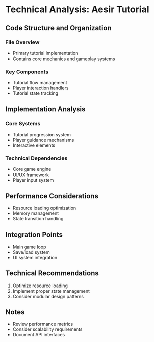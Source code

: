 # Technical Analysis: Aesir Tutorial

## Code Structure and Organization

### File Overview
- Primary tutorial implementation
- Contains core mechanics and gameplay systems

### Key Components
- Tutorial flow management
- Player interaction handlers
- Tutorial state tracking

## Implementation Analysis

### Core Systems
- Tutorial progression system
- Player guidance mechanisms
- Interactive elements

### Technical Dependencies
- Core game engine
- UI/UX framework
- Player input system

## Performance Considerations
- Resource loading optimization
- Memory management
- State transition handling

## Integration Points
- Main game loop
- Save/load system
- UI system integration

## Technical Recommendations
1. Optimize resource loading
2. Implement proper state management
3. Consider modular design patterns

## Notes
- Review performance metrics
- Consider scalability requirements
- Document API interfaces